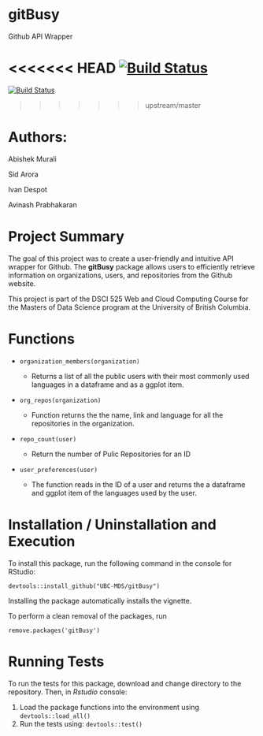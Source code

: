 # gitBusy
Github API Wrapper

<<<<<<< HEAD
[![Build Status](https://travis-ci.org/avinashkz/gitBusy.svg?branch=master)](https://travis-ci.org/avinashkz/gitBusy)
=======
[![Build Status](https://travis-ci.org/UBC-MDS/gitBusy.svg?branch=master)](https://travis-ci.org/UBC-MDS/gitBusy)
>>>>>>> upstream/master

# Authors:

Abishek Murali

Sid Arora

Ivan Despot

Avinash Prabhakaran

# Project Summary

The goal of this project was to create a user-friendly and intuitive API wrapper for Github. The **gitBusy** package allows users to efficiently retrieve information on organizations, users, and repositories from the Github website.

This project is part of the DSCI 525 Web and Cloud Computing Course for the Masters of Data Science program at the University of British Columbia.

# Functions

* `organization_members(organization)`
  * Returns a list of all the public users with their most commonly used languages in a dataframe and as a ggplot item.

* `org_repos(organization)`
  * Function returns the the name, link and language for all the repositories in the organization.

* `repo_count(user)`
  * Return the number of Pulic Repositories for an ID

* `user_preferences(user)`
  * The function reads in the ID of a user and returns the a dataframe and ggplot item of the languages used by the user.


# Installation / Uninstallation and Execution

To install this package, run the following command in the console for RStudio:

`devtools::install_github("UBC-MDS/gitBusy")`

Installing the package automatically installs the vignette.

To perform a clean removal of the packages, run

`remove.packages('gitBusy')`

# Running Tests
To run the tests for this package, download and change directory to the repository.
Then, in _Rstudio_ console:

1. Load the package functions into the environment using `devtools::load_all()`
2. Run the tests using: `devtools::test()`

